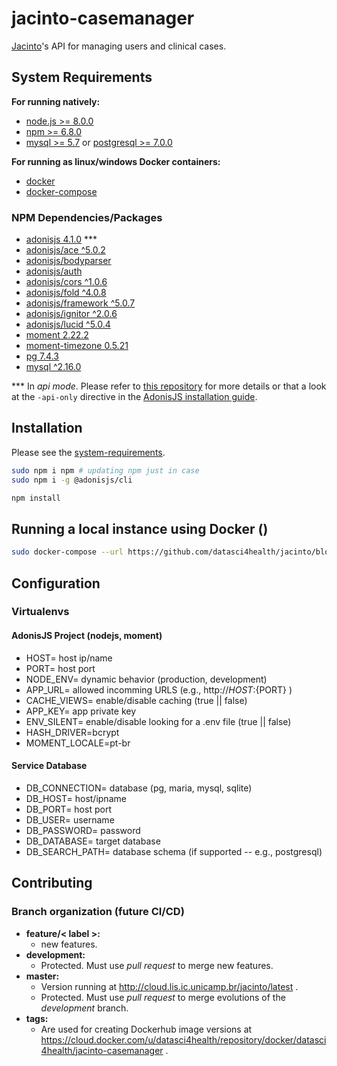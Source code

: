 # jacinto-casemanager

[Jacinto](https://github.com/datasci4health/jacinto)'s API for managing users and clinical cases.


## System Requirements

**For running natively:**

* [node.js >= 8.0.0]()
* [npm     >= 6.8.0]()
* [mysql >= 5.7]() or [postgresql >= 7.0.0]()

**For running as linux/windows Docker containers:**

* [docker]()
* [docker-compose]()


### NPM Dependencies/Packages

* [adonisjs 4.1.0](https://adonisjs.com/docs/4.1/i) ***
* [adonisjs/ace ^5.0.2]()
* [adonisjs/bodyparser]()
* [adonisjs/auth]()
* [adonisjs/cors ^1.0.6]()
* [adonisjs/fold ^4.0.8]()
* [adonisjs/framework ^5.0.7]()
* [adonisjs/ignitor ^2.0.6]()
* [adonisjs/lucid ^5.0.4]()
* [moment 2.22.2]()
* [moment-timezone 0.5.21]()
* [pg 7.4.3]()
* [mysql ^2.16.0]()


*** In *api mode*. Please refer to [this repository](https://github.com/adonisjs/adonis-api-app) for more details or that a look at the `-api-only` directive in the [AdonisJS installation guide](https://adonisjs.com/docs/4.1/installation#_installing_adonisjs).

## Installation 

Please see the [system-requirements](#system-requirements).

```bash
sudo npm i npm # updating npm just in case
sudo npm i -g @adonisjs/cli

npm install  
``` 

## Running a local instance using Docker ()

```bash
sudo docker-compose --url https://github.com/datasci4health/jacinto/blob/master/docker-compose.yml up
```


## Configuration

### Virtualenvs

#### AdonisJS Project (nodejs, moment)

* HOST= host ip/name
* PORT= host port
* NODE_ENV= dynamic behavior (production, development)
* APP_URL= allowed incomming URLS (e.g., http://${HOST}:${PORT} )
* CACHE_VIEWS= enable/disable caching (true || false)
* APP_KEY= app private key
* ENV_SILENT= enable/disable looking for a .env file (true || false)
* HASH_DRIVER=bcrypt
* MOMENT_LOCALE=pt-br

#### Service Database

* DB_CONNECTION= database (pg, maria, mysql, sqlite)
* DB_HOST= host/ipname
* DB_PORT= host port
* DB_USER= username
* DB_PASSWORD= password
* DB_DATABASE= target database
* DB_SEARCH_PATH= database schema (if supported -- e.g., postgresql)




## Contributing


### Branch organization (future CI/CD)
* **feature/< label >:**
    * new features.
* **development:**
    * Protected. Must use _pull request_ to merge new features.
* **master:**
    * Version running at http://cloud.lis.ic.unicamp.br/jacinto/latest .
    * Protected. Must use _pull request_ to merge evolutions of the _development_ branch.
* **tags:**
    * Are used for creating Dockerhub image versions at https://cloud.docker.com/u/datasci4health/repository/docker/datasci4health/jacinto-casemanager .    

